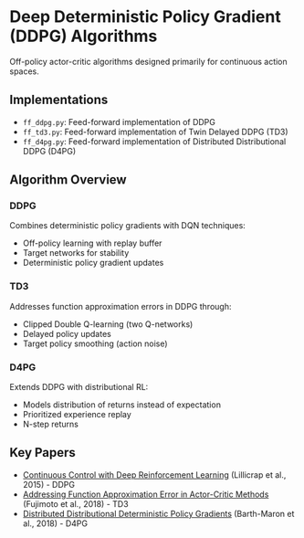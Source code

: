 # Deep Deterministic Policy Gradient (DDPG) Algorithms

Off-policy actor-critic algorithms designed primarily for continuous action spaces.

## Implementations

- `ff_ddpg.py`: Feed-forward implementation of DDPG
- `ff_td3.py`: Feed-forward implementation of Twin Delayed DDPG (TD3)
- `ff_d4pg.py`: Feed-forward implementation of Distributed Distributional DDPG (D4PG)

## Algorithm Overview

### DDPG

Combines deterministic policy gradients with DQN techniques:

- Off-policy learning with replay buffer
- Target networks for stability
- Deterministic policy gradient updates

### TD3

Addresses function approximation errors in DDPG through:

- Clipped Double Q-learning (two Q-networks)
- Delayed policy updates
- Target policy smoothing (action noise)

### D4PG

Extends DDPG with distributional RL:

- Models distribution of returns instead of expectation
- Prioritized experience replay
- N-step returns

## Key Papers

- [Continuous Control with Deep Reinforcement Learning](https://arxiv.org/abs/1509.02971) (Lillicrap et al., 2015) - DDPG
- [Addressing Function Approximation Error in Actor-Critic Methods](https://arxiv.org/abs/1802.09477) (Fujimoto et al., 2018) - TD3
- [Distributed Distributional Deterministic Policy Gradients](https://arxiv.org/abs/1804.08617) (Barth-Maron et al., 2018) - D4PG
